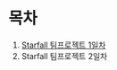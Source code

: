 # 목차
1. [Starfall 팀프로젝트 1일차](https://amateurpotion.github.io/AmateurPotion/%EB%82%B4%EC%9D%BC%EB%B0%B0%EC%9B%80%EC%BA%A0%ED%94%84%20TIL/3%EC%A3%BC%EC%B0%A8/20250421%20ConsoleGame%20%ED%8C%80%ED%94%84%EB%A1%9C%EC%A0%9D%ED%8A%B8%201%EC%9D%BC%EC%B0%A8)
2. Starfall 팀프로젝트 2일차
